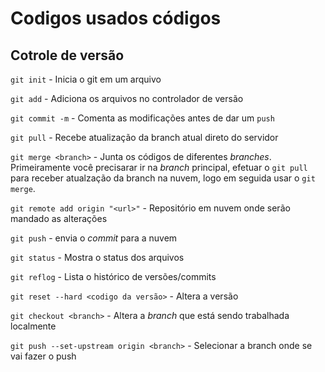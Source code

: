 # Codigos usados códigos

## Cotrole de versão

`git init` - Inicia o git em um arquivo

`git add` - Adiciona os arquivos no controlador de versão

`git commit -m` - Comenta as modificações antes de dar um `push`

`git pull` - Recebe atualização da branch atual direto do servidor

`git merge <branch>` - Junta os códigos de diferentes _branches_. Primeiramente você precisarar ir na _branch_ principal, efetuar o `git pull` para receber atualzação da branch na nuvem, logo em seguida usar o `git merge`.

`git remote add origin "<url>"` - Repositório em nuvem onde serão mandado as alterações

`git push` - envia o _commit_ para a nuvem

`git status` - Mostra o status dos arquivos

`git reflog` - Lista o histórico de versões/commits

`git reset --hard <codigo da versão>` - Altera a versão

`git checkout <branch>` - Altera a _branch_ que está sendo trabalhada localmente

`git push --set-upstream origin <branch>` - Selecionar a branch onde se vai fazer o push
